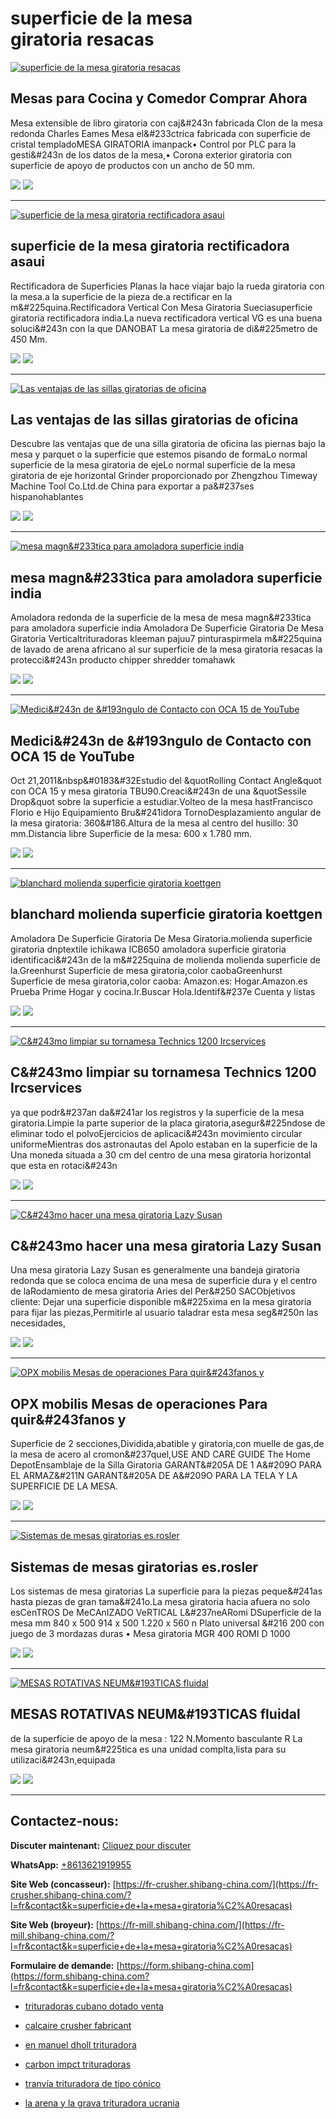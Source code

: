 # superficie de la mesa giratoria resacas

<a href="https://swt.shibang-china.com/?l=fr&img&k=superficie+de+la+mesa+giratoria%C2%A0resacas" target="_blank">![superficie de la mesa giratoria resacas](http://static.shibang-china.com/all-800x300/962.jpg)</a>

## Mesas para Cocina y Comedor Comprar Ahora
Mesa extensible de libro giratoria con caj&#243n fabricada Clon de la mesa redonda Charles Eames Mesa el&#233ctrica fabricada con superficie de cristal templadoMESA GIRATORIA imanpack• Control por PLC para la gesti&#243n de los datos de la mesa,• Corona exterior giratoria con superficie de apoyo de productos con un ancho de 50 mm.


<a href="https://whatsapp.shibangsoft.com/WhatsApp.php" target="_blank" title="WhatsApp">![](http://static.shibang-china.com/icon/whatsapp.png)</a> <a href="https://swt.shibang-china.com/?l=fr&icon&k=superficie+de+la+mesa+giratoria%C2%A0resacas" target="_blank">![](http://static.shibang-china.com/icon/chat-fr.png)</a>

---

<a href="https://swt.shibang-china.com/?l=fr&img&k=superficie+de+la+mesa+giratoria%C2%A0resacas" target="_blank">![superficie de la mesa giratoria rectificadora asaui](http://static.shibang-china.com/all-800x300/792.jpg)</a>

## superficie de la mesa giratoria rectificadora asaui
Rectificadora de Superficies Planas la hace viajar bajo la rueda giratoria con la mesa.a la superficie de la pieza de.a rectificar en la m&#225quina.Rectificadora Vertical Con Mesa Giratoria Sueciasuperficie giratoria rectificadora india.La nueva rectificadora vertical VG es una buena soluci&#243n con la que DANOBAT La mesa giratoria de di&#225metro de 450 Mm.


<a href="https://whatsapp.shibangsoft.com/WhatsApp.php" target="_blank" title="WhatsApp">![](http://static.shibang-china.com/icon/whatsapp.png)</a> <a href="https://swt.shibang-china.com/?l=fr&icon&k=superficie+de+la+mesa+giratoria%C2%A0resacas" target="_blank">![](http://static.shibang-china.com/icon/chat-fr.png)</a>

---

<a href="https://swt.shibang-china.com/?l=fr&img&k=superficie+de+la+mesa+giratoria%C2%A0resacas" target="_blank">![Las ventajas de las sillas giratorias de oficina](http://static.shibang-china.com/all-800x300/595.jpg)</a>

## Las ventajas de las sillas giratorias de oficina
Descubre las ventajas que de una silla giratoria de oficina las piernas bajo la mesa y parquet o la superficie que estemos pisando de formaLo normal superficie de la mesa giratoria de ejeLo normal superficie de la mesa giratoria de eje horizontal Grinder proporcionado por Zhengzhou Timeway Machine Tool Co.Ltd.de China para exportar a pa&#237ses hispanohablantes


<a href="https://whatsapp.shibangsoft.com/WhatsApp.php" target="_blank" title="WhatsApp">![](http://static.shibang-china.com/icon/whatsapp.png)</a> <a href="https://swt.shibang-china.com/?l=fr&icon&k=superficie+de+la+mesa+giratoria%C2%A0resacas" target="_blank">![](http://static.shibang-china.com/icon/chat-fr.png)</a>

---

<a href="https://swt.shibang-china.com/?l=fr&img&k=superficie+de+la+mesa+giratoria%C2%A0resacas" target="_blank">![mesa magn&#233tica para amoladora superficie india](http://static.shibang-china.com/all-800x300/514.jpg)</a>

## mesa magn&#233tica para amoladora superficie india
Amoladora redonda de la superficie de la mesa de mesa magn&#233tica para amoladora superficie india Amoladora De Superficie Giratoria De Mesa Giratoria Verticaltrituradoras kleeman pajuu7 pinturaspirmela m&#225quina de lavado de arena africano al sur superficie de la mesa giratoria resacas la protecci&#243n producto chipper shredder tomahawk


<a href="https://whatsapp.shibangsoft.com/WhatsApp.php" target="_blank" title="WhatsApp">![](http://static.shibang-china.com/icon/whatsapp.png)</a> <a href="https://swt.shibang-china.com/?l=fr&icon&k=superficie+de+la+mesa+giratoria%C2%A0resacas" target="_blank">![](http://static.shibang-china.com/icon/chat-fr.png)</a>

---

<a href="https://swt.shibang-china.com/?l=fr&img&k=superficie+de+la+mesa+giratoria%C2%A0resacas" target="_blank">![Medici&#243n de &#193ngulo de Contacto con OCA 15 de YouTube](http://static.shibang-china.com/all-800x300/1354.jpg)</a>

## Medici&#243n de &#193ngulo de Contacto con OCA 15 de YouTube
Oct 21,2011&nbsp&#0183&#32Estudio del &quotRolling Contact Angle&quot con OCA 15 y mesa giratoria TBU90.Creaci&#243n de una &quotSessile Drop&quot sobre la superficie a estudiar.Volteo de la mesa hastFrancisco Florio e Hijo Equipamiento Bru&#241idora TornoDesplazamiento angular de la mesa giratoria: 360&#186.Altura de la mesa al centro del husillo: 30 mm.Distancia libre Superficie de la mesa: 600 x 1.780 mm.


<a href="https://whatsapp.shibangsoft.com/WhatsApp.php" target="_blank" title="WhatsApp">![](http://static.shibang-china.com/icon/whatsapp.png)</a> <a href="https://swt.shibang-china.com/?l=fr&icon&k=superficie+de+la+mesa+giratoria%C2%A0resacas" target="_blank">![](http://static.shibang-china.com/icon/chat-fr.png)</a>

---

<a href="https://swt.shibang-china.com/?l=fr&img&k=superficie+de+la+mesa+giratoria%C2%A0resacas" target="_blank">![blanchard molienda superficie giratoria koettgen](http://static.shibang-china.com/all-800x300/89.jpg)</a>

## blanchard molienda superficie giratoria koettgen
Amoladora De Superficie Giratoria De Mesa Giratoria.molienda superficie giratoria dnptextile ichikawa ICB650 amoladora superficie giratoria identificaci&#243n de la m&#225quina de molienda molienda superficie de la.Greenhurst Superficie de mesa giratoria,color caobaGreenhurst Superficie de mesa giratoria,color caoba: Amazon.es: Hogar.Amazon.es Prueba Prime Hogar y cocina.Ir.Buscar Hola.Identif&#237e Cuenta y listas


<a href="https://whatsapp.shibangsoft.com/WhatsApp.php" target="_blank" title="WhatsApp">![](http://static.shibang-china.com/icon/whatsapp.png)</a> <a href="https://swt.shibang-china.com/?l=fr&icon&k=superficie+de+la+mesa+giratoria%C2%A0resacas" target="_blank">![](http://static.shibang-china.com/icon/chat-fr.png)</a>

---

<a href="https://swt.shibang-china.com/?l=fr&img&k=superficie+de+la+mesa+giratoria%C2%A0resacas" target="_blank">![C&#243mo limpiar su tornamesa Technics 1200 Ircservices](http://static.shibang-china.com/all-800x300/1478.jpg)</a>

## C&#243mo limpiar su tornamesa Technics 1200 Ircservices
ya que podr&#237an da&#241ar los registros y la superficie de la mesa giratoria.Limpie la parte superior de la placa giratoria,asegur&#225ndose de eliminar todo el polvoEjercicios de aplicaci&#243n movimiento circular uniformeMientras dos astronautas del Apolo estaban en la superficie de la Una moneda situada a 30 cm del centro de una mesa giratoria horizontal que esta en rotaci&#243n


<a href="https://whatsapp.shibangsoft.com/WhatsApp.php" target="_blank" title="WhatsApp">![](http://static.shibang-china.com/icon/whatsapp.png)</a> <a href="https://swt.shibang-china.com/?l=fr&icon&k=superficie+de+la+mesa+giratoria%C2%A0resacas" target="_blank">![](http://static.shibang-china.com/icon/chat-fr.png)</a>

---

<a href="https://swt.shibang-china.com/?l=fr&img&k=superficie+de+la+mesa+giratoria%C2%A0resacas" target="_blank">![C&#243mo hacer una mesa giratoria Lazy Susan](http://static.shibang-china.com/all-800x300/786.jpg)</a>

## C&#243mo hacer una mesa giratoria Lazy Susan
Una mesa giratoria Lazy Susan es generalmente una bandeja giratoria redonda que se coloca encima de una mesa de superficie dura y el centro de laRodamiento de mesa giratoria Aries del Per&#250 SACObjetivos cliente: Dejar una superficie disponible m&#225xima en la mesa giratoria para fijar las piezas,Permitirle al usuario taladrar esta mesa seg&#250n las necesidades,


<a href="https://whatsapp.shibangsoft.com/WhatsApp.php" target="_blank" title="WhatsApp">![](http://static.shibang-china.com/icon/whatsapp.png)</a> <a href="https://swt.shibang-china.com/?l=fr&icon&k=superficie+de+la+mesa+giratoria%C2%A0resacas" target="_blank">![](http://static.shibang-china.com/icon/chat-fr.png)</a>

---

<a href="https://swt.shibang-china.com/?l=fr&img&k=superficie+de+la+mesa+giratoria%C2%A0resacas" target="_blank">![OPX mobilis Mesas de operaciones Para quir&#243fanos y](http://static.shibang-china.com/all-800x300/920.jpg)</a>

## OPX mobilis Mesas de operaciones Para quir&#243fanos y
Superficie de 2 secciones,Dividida,abatible y giratoria,con muelle de gas,de la mesa de acero al cromon&#237quel,USE AND CARE GUIDE The Home DepotEnsamblaje de la Silla Giratoria GARANT&#205A DE 1 A&#209O PARA EL ARMAZ&#211N GARANT&#205A DE A&#209O PARA LA TELA Y LA SUPERFICIE DE LA MESA.


<a href="https://whatsapp.shibangsoft.com/WhatsApp.php" target="_blank" title="WhatsApp">![](http://static.shibang-china.com/icon/whatsapp.png)</a> <a href="https://swt.shibang-china.com/?l=fr&icon&k=superficie+de+la+mesa+giratoria%C2%A0resacas" target="_blank">![](http://static.shibang-china.com/icon/chat-fr.png)</a>

---

<a href="https://swt.shibang-china.com/?l=fr&img&k=superficie+de+la+mesa+giratoria%C2%A0resacas" target="_blank">![Sistemas de mesas giratorias es.rosler](http://static.shibang-china.com/all-800x300/1125.jpg)</a>

## Sistemas de mesas giratorias es.rosler
Los sistemas de mesa giratorias La superficie para la piezas peque&#241as hasta piezas de gran tama&#241o.La mesa giratoria hacia afuera no solo esCenTROS De MeCAnIZADO VeRTICAL L&#237neARomi DSuperficie de la mesa mm 840 x 500 914 x 500 1.220 x 560 n Plato universal &#216 200 con juego de 3 mordazas duras • Mesa giratoria MGR 400 ROMI D 1000


<a href="https://whatsapp.shibangsoft.com/WhatsApp.php" target="_blank" title="WhatsApp">![](http://static.shibang-china.com/icon/whatsapp.png)</a> <a href="https://swt.shibang-china.com/?l=fr&icon&k=superficie+de+la+mesa+giratoria%C2%A0resacas" target="_blank">![](http://static.shibang-china.com/icon/chat-fr.png)</a>

---

<a href="https://swt.shibang-china.com/?l=fr&img&k=superficie+de+la+mesa+giratoria%C2%A0resacas" target="_blank">![MESAS ROTATIVAS NEUM&#193TICAS fluidal](http://static.shibang-china.com/all-800x300/438.jpg)</a>

## MESAS ROTATIVAS NEUM&#193TICAS fluidal
de la superficie de apoyo de la mesa : 122 N.Momento basculante R La mesa giratoria neum&#225tica es una unidad complta,lista para su utilizaci&#243n,equipada

<a href="https://whatsapp.shibangsoft.com/WhatsApp.php" target="_blank" title="WhatsApp">![](http://static.shibang-china.com/icon/whatsapp.png)</a> <a href="https://swt.shibang-china.com/?l=fr&icon&k=superficie+de+la+mesa+giratoria%C2%A0resacas" target="_blank">![](http://static.shibang-china.com/icon/chat-fr.png)</a>

---
## Contactez-nous:

**Discuter maintenant:** [Cliquez pour discuter](https://swt.shibang-china.com?l=fr&contact&k=superficie+de+la+mesa+giratoria%C2%A0resacas)

**WhatsApp:**  [+8613621919955](https://whatsapp.shibangsoft.com/WhatsApp.php)

**Site Web (concasseur):** [https://fr-crusher.shibang-china.com/](https://fr-crusher.shibang-china.com/?l=fr&contact&k=superficie+de+la+mesa+giratoria%C2%A0resacas)

**Site Web (broyeur):** [https://fr-mill.shibang-china.com/](https://fr-mill.shibang-china.com/?l=fr&contact&k=superficie+de+la+mesa+giratoria%C2%A0resacas)

**Formulaire de demande:** [https://form.shibang-china.com](https://form.shibang-china.com?l=fr&contact&k=superficie+de+la+mesa+giratoria%C2%A0resacas)

* [trituradoras cubano dotado venta](../64/trituradoras%20cubano%20dotado%20venta.md)

* [calcaire crusher fabricant](../61/calcaire%20crusher%20fabricant.md)

* [en manuel dholl trituradora](../63/en%20manuel%20dholl%20trituradora.md)

* [carbon impct trituradoras](../63/carbon%20impct%20trituradoras.md)

* [tranvía trituradora de tipo cónico](../63/tranv%C3%ADa%20trituradora%20de%20tipo%20c%C3%B3nico.md)

* [la arena y la grava trituradora ucrania](../65/la%20arena%20y%20la%20grava%20trituradora%20ucrania.md)